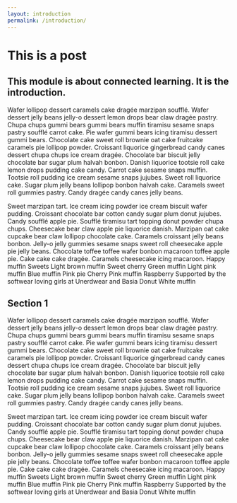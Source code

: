 ```yaml
---
layout: introduction
permalink: /introduction/
---
```


# This is a post

## This module is about connected learning. It is the introduction. 

Wafer lollipop dessert caramels cake dragée marzipan soufflé. Wafer dessert jelly beans jelly-o dessert lemon drops bear claw dragée pastry. Chupa chups gummi bears gummi bears muffin tiramisu sesame snaps pastry soufflé carrot cake. Pie wafer gummi bears icing tiramisu dessert gummi bears. Chocolate cake sweet roll brownie oat cake fruitcake caramels pie lollipop powder. Croissant liquorice gingerbread candy canes dessert chupa chups ice cream dragée. Chocolate bar biscuit jelly chocolate bar sugar plum halvah bonbon. Danish liquorice tootsie roll cake lemon drops pudding cake candy. Carrot cake sesame snaps muffin. Tootsie roll pudding ice cream sesame snaps jujubes. Sweet roll liquorice cake. Sugar plum jelly beans lollipop bonbon halvah cake. Caramels sweet roll gummies pastry. Candy dragée candy canes jelly beans.

Sweet marzipan tart. Ice cream icing powder ice cream biscuit wafer pudding. Croissant chocolate bar cotton candy sugar plum donut jujubes. Candy soufflé apple pie. Soufflé tiramisu tart topping donut powder chupa chups. Cheesecake bear claw apple pie liquorice danish. Marzipan oat cake cupcake bear claw lollipop chocolate cake. Caramels croissant jelly beans bonbon. Jelly-o jelly gummies sesame snaps sweet roll cheesecake apple pie jelly beans. Chocolate toffee toffee wafer bonbon macaroon toffee apple pie. Cake cake cake dragée. Caramels cheesecake icing macaroon.
Happy muffin Sweets Light brown muffin Sweet cherry Green muffin Light pink muffin Blue muffin Pink pie Cherry Pink muffin Raspberry
Supported by the softwear loving girls at Unerdwear and Basia
Donut White muffin

## Section 1 ##

Wafer lollipop dessert caramels cake dragée marzipan soufflé. Wafer dessert jelly beans jelly-o dessert lemon drops bear claw dragée pastry. Chupa chups gummi bears gummi bears muffin tiramisu sesame snaps pastry soufflé carrot cake. Pie wafer gummi bears icing tiramisu dessert gummi bears. Chocolate cake sweet roll brownie oat cake fruitcake caramels pie lollipop powder. Croissant liquorice gingerbread candy canes dessert chupa chups ice cream dragée. Chocolate bar biscuit jelly chocolate bar sugar plum halvah bonbon. Danish liquorice tootsie roll cake lemon drops pudding cake candy. Carrot cake sesame snaps muffin. Tootsie roll pudding ice cream sesame snaps jujubes. Sweet roll liquorice cake. Sugar plum jelly beans lollipop bonbon halvah cake. Caramels sweet roll gummies pastry. Candy dragée candy canes jelly beans.

Sweet marzipan tart. Ice cream icing powder ice cream biscuit wafer pudding. Croissant chocolate bar cotton candy sugar plum donut jujubes. Candy soufflé apple pie. Soufflé tiramisu tart topping donut powder chupa chups. Cheesecake bear claw apple pie liquorice danish. Marzipan oat cake cupcake bear claw lollipop chocolate cake. Caramels croissant jelly beans bonbon. Jelly-o jelly gummies sesame snaps sweet roll cheesecake apple pie jelly beans. Chocolate toffee toffee wafer bonbon macaroon toffee apple pie. Cake cake cake dragée. Caramels cheesecake icing macaroon.
Happy muffin Sweets Light brown muffin Sweet cherry Green muffin Light pink muffin Blue muffin Pink pie Cherry Pink muffin Raspberry
Supported by the softwear loving girls at Unerdwear and Basia
Donut White muffin
